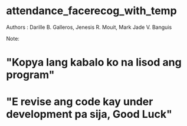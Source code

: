 # attendance_facerecog_with_temp

Authors : Darille B. Galleros, Jenesis R. Mouit, Mark Jade V. Banguis

Note: 
# "Kopya lang kabalo ko na lisod ang program"
# "E revise ang code kay under development pa sija, Good Luck"
